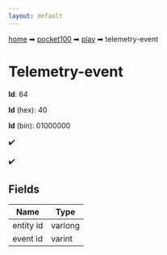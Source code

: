```yaml
---
layout: default
---
```


[home](/) ➡ [pocket100](/protocol/pocket100) ➡ [play](/protocol/pocket100/play) ➡ telemetry-event

# Telemetry-event

**Id**: 64

**Id** (hex): 40

**Id** (bin): 01000000

✔️

✔️

## Fields

Name | Type
---|---
entity id | varlong
event id | varint

